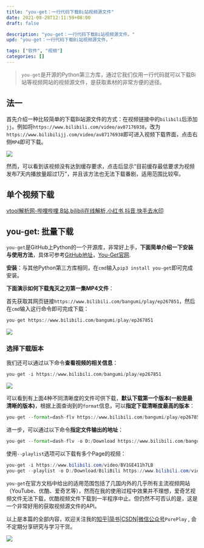 ```yaml
---
title: "you-get：一行代码下载Bi站视频源文件"
date: 2021-08-28T12:11:59+08:00
draft: false

description: "you-get：一行代码下载Bi站视频源文件。"
upd: "you-get：一行代码下载Bi站视频源文件。"

tags: ["软件", "视频"]
categories: []
---
```


<!--more-->

> `you-get`是开源的Python第三方库，通过它我们仅用一行代码就可以下载Bi站等视频网站的视频源文件，是获取素材的非常方便的途径。

## 法一

首先介绍一种比较简单的下载Bi站源文件的方式：在视频链接中的`bilibili`后添加`jj`。例如将`https://www.bilibili.com/video/av87176938`，改为`https://www.bilibilijj.com/video/av87176938`即可进入视频下载界面，点击右侧`MP4`即可下载。

![](https://cdn.jsdelivr.net/gh/henrywu97/FigBed@master/2021/20220608172744.png)

然而，可以看到该视频没有达到缓存要求，点击后显示“目前缓存最低要求为视频发布7天内播放量超过1万”，并且该方法也无法下载番剧，适用范围比较窄。

## 单个视频下载

[vtool解析网-哔哩哔哩,B站,bilibili在线解析,小红书,抖音,快手去水印](https://vtool.pro/bilibili.html)

## you-get: 批量下载

`you-get`是GitHub上Python的一个开源库，非常好上手，**下面简单介绍一下安装与使用方法**，具体可参考[GitHub地址](https://github.com/soimort/you-get)，[You-Get官网](https://you-get.org/).

**安装**：与其他Python第三方库相同，在`cmd`输入`pip3 install you-get`即可完成安装。

**下面演示如何下载鬼灭之刃第一集MP4文件**：

首先获取其网页链接`https://www.bilibili.com/bangumi/play/ep267851`，然后在`cmd`输入这行命令即可完成下载：

```python
you-get https://www.bilibili.com/bangumi/play/ep267851
```

![](https://cdn.jsdelivr.net/gh/henrywu97/FigBed@master/2021/20220608172852.png)

### 选择下载版本

我们还可以通过以下命令**查看视频的相关信息**：

```python
you-get -i https://www.bilibili.com/bangumi/play/ep267851
```

![](https://cdn.jsdelivr.net/gh/henrywu97/FigBed@master/2021/20220608172839.png)

可以看到有上面4种不同清晰度的文件可供下载，**默认下载第一个版本(一般是最清晰的版本)**，根据上面查询到的`format`信息，可以**指定下载清晰度最高的版本**：

```python
you-get --format=dash-flv https://www.bilibili.com/bangumi/play/ep267851
```

进一步，可以通过以下命令**指定文件输出的地址**：

```python
you-get --format=dash-flv -o D:/Download https://www.bilibili.com/bangumi/play/ep267851 
```

使用`--playlist`选项可以下载有多个Page的视频：

```powershell
you-get -i https://www.bilibili.com/video/BV1GE411h7LB
you-get --playlist -o D:/Download/BiliBili https://www.bilibili.com/video/BV1GE411h7LB
```

`you-get`在官方文档中给出的适用范围包括了几国内外的几乎所有主流视频网站（YouTube、优酷、爱奇艺等），然而在我的使用过程中效果并不理想，爱奇艺视频文件无法下载，优酷视频文件下载到一半程序中止。但仍然不可否认的是，这是一个非常好用的获取视频源文件的API。

以上是本篇的全部内容，欢迎关注我的[知乎](https://www.zhihu.com/people/wu-hao-69-57/activities)|[简书](https://www.jianshu.com/u/eec9c995a8dc)|[CSDN](https://me.csdn.net/weixin_44533530)|[微信公众号](https://mp.weixin.qq.com/mp/profile_ext?action=home&__biz=Mzg5NjIyMTQyMw==&scene=124#wechat_redirect)`PurePlay` , 会不定期分享研究与学习干货。

![](https://cdn.jsdelivr.net/gh/henrywu97/FigBed@master/2021/20220608172823.png)
